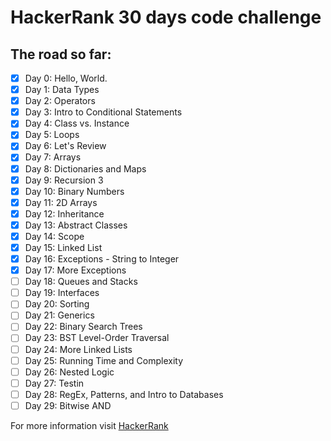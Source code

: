 # HackerRank 30 days code challenge

## The road so far:

- [x] Day 0: Hello, World.   
- [x] Day 1: Data Types   
- [x] Day 2: Operators  
- [x] Day 3: Intro to Conditional Statements  
- [x] Day 4: Class vs. Instance  
- [x] Day 5: Loops  
- [x] Day 6: Let's Review  
- [x] Day 7: Arrays  
- [x] Day 8: Dictionaries and Maps  
- [x] Day 9: Recursion 3  
- [x] Day 10: Binary Numbers  
- [x] Day 11: 2D Arrays  
- [x] Day 12: Inheritance  
- [x] Day 13: Abstract Classes  
- [x] Day 14: Scope  
- [x] Day 15: Linked List  
- [x] Day 16: Exceptions - String to Integer  
- [x] Day 17: More Exceptions  
- [ ] Day 18: Queues and Stacks  
- [ ] Day 19: Interfaces  
- [ ] Day 20: Sorting  
- [ ] Day 21: Generics   
- [ ] Day 22: Binary Search Trees  
- [ ] Day 23: BST Level-Order Traversal  
- [ ] Day 24: More Linked Lists  
- [ ] Day 25: Running Time and Complexity  
- [ ] Day 26: Nested Logic  
- [ ] Day 27: Testin  
- [ ] Day 28: RegEx, Patterns, and Intro to Databases  
- [ ] Day 29: Bitwise AND  

For more information visit [HackerRank](https://www.hackerrank.com/domains/tutorials/30-days-of-code)
